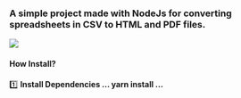 ### A simple project made with NodeJs for converting spreadsheets in CSV to HTML and PDF files.

<img src="https://i.ibb.co/pXPBpdh/Sem-Ti-tulo.png"/>

#### How Install?

1️⃣ <strong> Install Dependencies <strong/>
...
  yarn install
...
